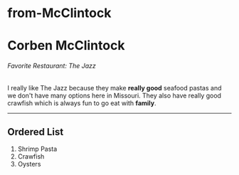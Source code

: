 # from-McClintock

# Corben McClintock

###### Favorite Restaurant: The Jazz

I really like The Jazz because they make **really good** seafood pastas and we don't have many options here in Missouri. 
They also have really good crawfish which is always fun to go eat with **family**.

---

## Ordered List

1. Shrimp Pasta
2. Crawfish
3. Oysters

